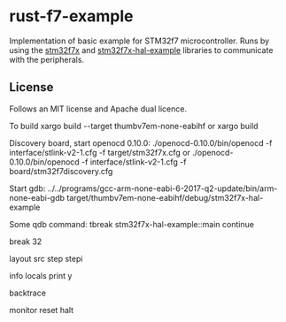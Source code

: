 # rust-f7-example

Implementation of basic example for STM32f7 microcontroller. Runs by using
the [stm32f7x](https://github.com/musitdev/stm32f7x) and [stm32f7x-hal-example](https://github.com/musitdev/stm32f7x-hal-example) libraries to communicate with the peripherals.

## License

Follows an MIT license and Apache dual licence.

To build
xargo build --target thumbv7em-none-eabihf
or
xargo build 

Discovery board, start openocd 0.10.0:
./openocd-0.10.0/bin/openocd -f interface/stlink-v2-1.cfg -f target/stm32f7x.cfg
or
./openocd-0.10.0/bin/openocd -f interface/stlink-v2-1.cfg -f board/stm32f7discovery.cfg

Start gdb:
 ../../programs/gcc-arm-none-eabi-6-2017-q2-update/bin/arm-none-eabi-gdb target/thumbv7em-none-eabihf/debug/stm32f7x-hal-example

Some qdb command:
tbreak stm32f7x-hal-example::main
continue

break 32

layout src
step
stepi

info locals
print y

backtrace

monitor reset halt



